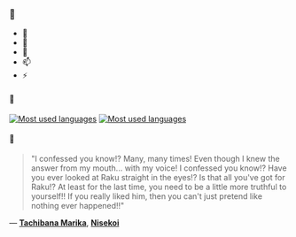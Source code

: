 ### 👋

- 🔭
- 🌱
- 💬
- 📫
- ⚡

#### 🧏

[![Most used languages](https://github-readme-stats-aynah.vercel.app/api/top-langs/?username=aynh&theme=solarized-dark&langs_count=6&layout=compact&hide_title=true)](https://github.com/anuraghazra/github-readme-stats#gh-dark-mode-only)
[![Most used languages](https://github-readme-stats-aynah.vercel.app/api/top-langs/?username=aynh&theme=solarized-light&langs_count=6&layout=compact&hide_title=true)](https://github.com/anuraghazra/github-readme-stats#gh-light-mode-only)

#### 💬

> "I confessed you know!? Many, many times! Even though I knew the answer from my mouth... with my voice! I confessed you know!? Have you ever looked at Raku straight in the eyes!? Is that all you've got for Raku!? At least for the last time, you need to be a little more truthful to yourself!! If you really liked him, then you can't just pretend like nothing ever happened!!"

&mdash; [**Tachibana Marika**](https://myanimelist.net/character.php?q=Tachibana%20Marika&cat=character), [**Nisekoi**](https://myanimelist.net/search/all?q=Nisekoi&cat=all)
